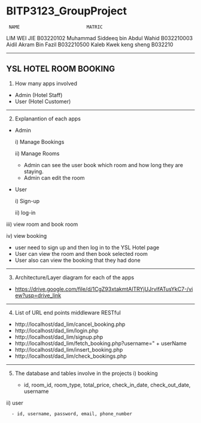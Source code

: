 # BITP3123_GroupProject

     NAME                         MATRIC
LIM WEI JIE                      B03220102
Muhammad Siddeeq bin Abdul Wahid B032210003
Aidil Akram Bin Fazil            B032210500
Kaleb Kwek keng sheng            B032210

--------------------------------------------------------------------
YSL HOTEL ROOM BOOKING 
--------------------------------------------------------------------

1.  How many apps involved
-  Admin (Hotel Staff)
-  User (Hotel Customer)

---------------------------------------------------------------------

2. Explanantion of each apps
-  Admin
  
    i) Manage Bookings
   
   ii) Manage Rooms

   - Admin can see the user book which room and how long they are staying.
   - Admin can edit the room

-  User
  
    i) Sign-up
   
   ii) log-in
   
  iii) view room and book room

   iv) view booking

   - user need to sign up and then log in to the YSL Hotel page
   - User can view the room and then book selected room
   - User also can view the booking that they had done

---------------------------------------------------------------------

3.  Architecture/Layer diagram for each of the apps

   - https://drive.google.com/file/d/1CgZ93xtakmtAlTRYjUJrvlfATusYkC7-/view?usp=drive_link

---------------------------------------------------------------------

4.  List of URL end points middleware RESTful

- http://localhost/dad_lim/cancel_booking.php
- http://localhost/dad_lim/login.php
- http://localhost/dad_lim/signup.php
- http://localhost/dad_lim/fetch_booking.php?username=" + userName
- http://localhost/dad_lim/insert_booking.php
- http://localhost/dad_lim/check_bookings.php


----------------------------------------------------------------------

5.  The database and tables involve in the projects
   i) booking

      - id, room_id, room_type, total_price, check_in_date, check_out_date, username

  ii) user
  
      - id, username, password, email, phone_number
     

